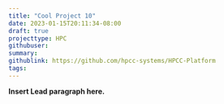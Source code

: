 ```yaml
---
title: "Cool Project 10"
date: 2023-01-15T20:11:34-08:00
draft: true
projecttype: HPC
githubuser:
summary: 
githublink: https://github.com/hpcc-systems/HPCC-Platform
tags:
---
```


**Insert Lead paragraph here.**

